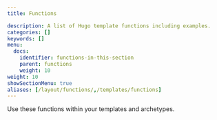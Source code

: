 ```yaml
---
title: Functions

description: A list of Hugo template functions including examples.
categories: []
keywords: []
menu:
  docs:
    identifier: functions-in-this-section
    parent: functions
    weight: 10
weight: 10
showSectionMenu: true
aliases: [/layout/functions/,/templates/functions]
---
```


Use these functions within your templates and archetypes.
